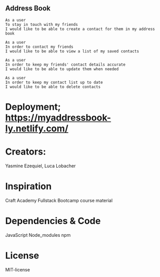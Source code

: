 ## Address Book
```
As a user
To stay in touch with my friends
I would like to be able to create a contact for them in my address book

As a user
In order to contact my friends
I would like to be able to view a list of my saved contacts

As a user
In order to keep my friends' contact details accurate
I would like to be able to update them when needed

As a user
In order to keep my contact list up to date
I would like to be able to delete contacts
``` 

# Deployment; https://myaddressbook-ly.netlify.com/

# Creators:
Yasmine Ezequiel, Luca Lobacher

# Inspiration
Craft Academy Fullstack Bootcamp course material

# Dependencies & Code
JavaScript
Node_modules
npm

# License
MIT-license

